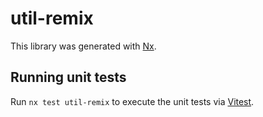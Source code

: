 # util-remix

This library was generated with [Nx](https://nx.dev).

## Running unit tests

Run `nx test util-remix` to execute the unit tests via [Vitest](https://vitest.dev/).
